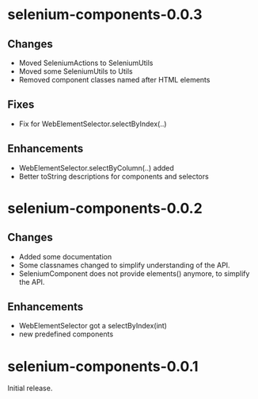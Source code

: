 # selenium-components-0.0.3

## Changes

* Moved SeleniumActions to SeleniumUtils
* Moved some SeleniumUtils to Utils
* Removed component classes named after HTML elements

## Fixes

* Fix for WebElementSelector.selectByIndex(..)

## Enhancements

* WebElementSelector.selectByColumn(..) added
* Better toString descriptions for components and selectors

# selenium-components-0.0.2

## Changes

* Added some documentation
* Some classnames changed to simplify understanding of the API.
* SeleniumComponent does not provide elements() anymore, to simplify the API.

## Enhancements

* WebElementSelector got a selectByIndex(int)
* new predefined components

# selenium-components-0.0.1

Initial release.